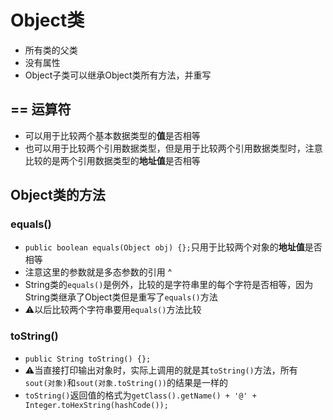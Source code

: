 # Object类 
- 所有类的父类
- 没有属性
- Object子类可以继承Object类所有方法，并重写

## == 运算符
- 可以用于比较两个基本数据类型的**值**是否相等
- 也可以用于比较两个引用数据类型，但是用于比较两个引用数据类型时，注意比较的是两个引用数据类型的**地址值**是否相等

## Object类的方法

### equals()
- `public boolean equals(Object obj) {};`只用于比较两个对象的**地址值**是否相等 
- 注意这里的参数就是多态参数的引用 ^
- String类的`equals()`是例外，比较的是字符串里的每个字符是否相等，因为String类继承了Object类但是重写了`equals()`方法
- ⚠️以后比较两个字符串要用`equals()`方法比较

### toString()
- `public String toString() {};`
- ⚠️当直接打印输出对象时，实际上调用的就是其`toString()`方法，所有`sout(对象)`和`sout(对象.toString())`的结果是一样的
- `toString()`返回值的格式为`getClass().getName() + '@' + Integer.toHexString(hashCode());`